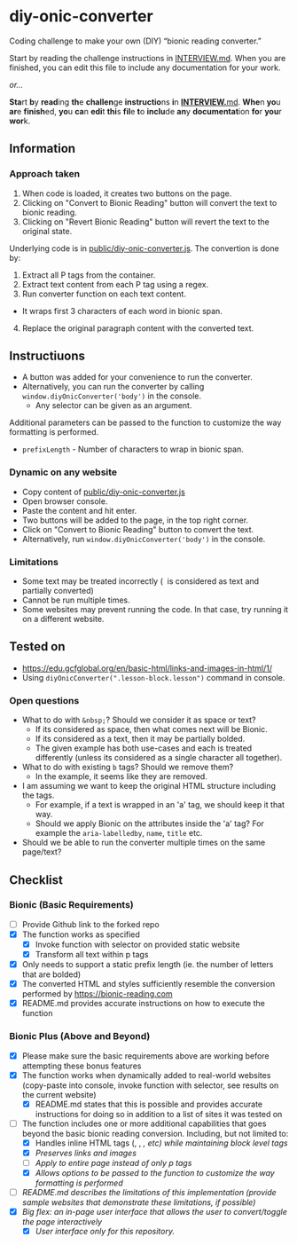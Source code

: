 # diy-onic-converter
Coding challenge to make your own (DIY) “bionic reading converter.”

Start by reading the challenge instructions in [INTERVIEW.md](./INTERVIEW.md). When you are finished, you can edit this file to include any documentation for your work.

_or…_

**Sta**rt **b**y **read**ing **th**e **challen**ge **instructio**ns **i**n **[INTERVIEW.](./INTERVIEW.md)**[md](./INTERVIEW.md). **Whe**n **yo**u **ar**e **finish**ed, **yo**u **ca**n **edi**t **thi**s **fil**e **t**o **inclu**de **an**y **documentat**ion **fo**r **you**r **wor**k.

## Information

### Approach taken

1. When code is loaded, it creates two buttons on the page.
2. Clicking on "Convert to Bionic Reading" button will convert the text to bionic reading.
3. Clicking on "Revert Bionic Reading" button will revert the text to the original state.

Underlying code is in [public/diy-onic-converter.js](./public/diy-onic-converter.js).
The convertion is done by:

1. Extract all P tags from the container.
2. Extract text content from each P tag using a regex.
3. Run converter function on each text content.
  * It wraps first 3 characters of each word in bionic span.
4. Replace the original paragraph content with the converted text.

## Instructiuons
* A button was added for your convenience to run the converter.
* Alternatively, you can run the converter by calling `window.diyOnicConverter('body')` in the console.
  * Any selector can be given as an argument.

Additional parameters can be passed to the function to customize the way formatting is performed.
* `prefixLength` - Number of characters to wrap in bionic span.

### Dynamic on any website

* Copy content of [public/diy-onic-converter.js](./public/diy-onic-converter.js)
* Open browser console.
* Paste the content and hit enter.
* Two buttons will be added to the page, in the top right corner.
* Click on "Convert to Bionic Reading" button to convert the text.
* Alternatively, run `window.diyOnicConverter('body')` in the console.

### Limitations

* Some text may be treated incorrectly (&nbsp; is considered as text and partially converted)
* Cannot be run multiple times.
* Some websites may prevent running the code. In that case, try running it on a different website.

## Tested on

* https://edu.gcfglobal.org/en/basic-html/links-and-images-in-html/1/
* Using `diyOnicConverter(".lesson-block.lesson")` command in console.

### Open questions
* What to do with `&nbsp;`? Should we consider it as space or text?
  * If its considered as space, then what comes next will be Bionic.
  * If its considered as a text, then it may be partially bolded.
  * The given example has both use-cases and each is treated differently (unless its considered as a single character all together).
* What to do with existing `b` tags? Should we remove them?
  * In the example, it seems like they are removed.
* I am assuming we want to keep the original HTML structure including the tags.
  * For example, if a text is wrapped in an 'a' tag, we should keep it that way.
  * Should we apply Bionic on the attributes inside the 'a' tag? For example the `aria-labelledby`, `name`, `title` etc.
* Should we be able to run the converter multiple times on the same page/text?

## Checklist

### Bionic (Basic Requirements)
- [ ] Provide Github link to the forked repo
- [x] The function works as specified
  - [x] Invoke function with selector on provided static website
  - [x] Transform all text within p tags
- [x] Only needs to support a static prefix length (ie. the number of letters that are bolded)
- [x] The converted HTML and styles sufficiently resemble the conversion performed by https://bionic-reading.com
- [x] README.md provides accurate instructions on how to execute the function

### Bionic Plus (Above and Beyond)
- [x] Please make sure the basic requirements above are working before attempting these bonus features
- [x] The function works when dynamically added to real-world websites (copy-paste into console, invoke function with selector, see results on the current website)
  - [x] README.md states that this is possible and provides accurate instructions for doing so in addition to a list of sites it was tested on
- [ ] The function includes one or more additional capabilities that goes beyond the basic bionic reading conversion. Including, but not limited to:
  - [x] Handles inline HTML tags (<span>, <a>, <em>, etc) while maintaining block level tags
  - [x] Preserves links and images
  - [ ] Apply to entire page instead of only p tags
  - [x] Allows options to be passed to the function to customize the way formatting is performed
- [ ] README.md describes the limitations of this implementation (provide sample websites that demonstrate these limitations, if possible)
- [x] Big flex: an in-page user interface that allows the user to convert/toggle the page interactively
  - [x] User interface only for this repository.